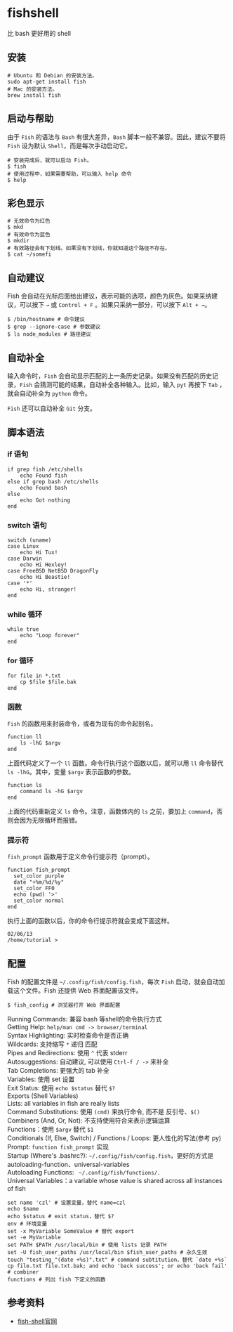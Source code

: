 fishshell
===

比 bash 更好用的 shell

## 安装

```shell
# Ubuntu 和 Debian 的安装方法。
sudo apt-get install fish
# Mac 的安装方法。
brew install fish
```

## 启动与帮助

由于 `Fish` 的语法与 `Bash` 有很大差异，`Bash` 脚本一般不兼容。因此，建议不要将 `Fish` 设为默认 `Shell`，而是每次手动启动它。

```shell
# 安装完成后，就可以启动 Fish。
$ fish
# 使用过程中，如果需要帮助，可以输入 help 命令
$ help
```

## 彩色显示

```shell
# 无效命令为红色
$ mkd
# 有效命令为蓝色
$ mkdir
# 有效路径会有下划线。如果没有下划线，你就知道这个路径不存在。
$ cat ~/somefi 
```

## 自动建议

Fish 会自动在光标后面给出建议，表示可能的选项，颜色为灰色。如果采纳建议，可以按下 `→` 或 `Control + F` 。如果只采纳一部分，可以按下 `Alt + →`。

```shell
$ /bin/hostname # 命令建议
$ grep --ignore-case # 参数建议
$ ls node_modules # 路径建议
```

## 自动补全

输入命令时，`Fish` 会自动显示匹配的上一条历史记录。如果没有匹配的历史记录，`Fish` 会猜测可能的结果，自动补全各种输入。比如，输入 `pyt` 再按下 `Tab` ，就会自动补全为 `python` 命令。

`Fish` 还可以自动补全 `Git` 分支。

## 脚本语法

### if 语句

```shell
if grep fish /etc/shells
    echo Found fish
else if grep bash /etc/shells
    echo Found bash
else
    echo Got nothing
end
```

### switch 语句

```shell
switch (uname)
case Linux
    echo Hi Tux!
case Darwin
    echo Hi Hexley!
case FreeBSD NetBSD DragonFly
    echo Hi Beastie!
case '*'
    echo Hi, stranger!
end
```

### while 循环

```shell
while true
    echo "Loop forever"
end
```

### for 循环

```shell
for file in *.txt
    cp $file $file.bak
end
```

### 函数

`Fish` 的函数用来封装命令，或者为现有的命令起别名。

```shell
function ll
    ls -lhG $argv
end
```

上面代码定义了一个 `ll` 函数。命令行执行这个函数以后，就可以用 `ll` 命令替代 `ls -lhG`。其中，变量 `$argv` 表示函数的参数。

```shell
function ls
    command ls -hG $argv
end
```

上面的代码重新定义 `ls` 命令。注意，函数体内的 `ls` 之前，要加上 `command`，否则会因为无限循环而报错。

### 提示符

`fish_prompt` 函数用于定义命令行提示符（prompt）。

```shell
function fish_prompt
  set_color purple
  date "+%m/%d/%y"
  set_color FF0
  echo (pwd) '>'
  set_color normal
end
```

执行上面的函数以后，你的命令行提示符就会变成下面这样。

```
02/06/13
/home/tutorial > 
```

## 配置

Fish 的配置文件是 `~/.config/fish/config.fish`，每次 `Fish` 启动，就会自动加载这个文件。Fish 还提供 Web 界面配置该文件。

```shell
$ fish_config # 浏览器打开 Web 界面配置
```

Running Commands: 兼容 bash 等shell的命令执行方式  
Getting Help: `help/man cmd -> browser/terminal`  
Syntax Highlighting: 实时检查命令是否正确  
Wildcards: 支持缩写  `*` 递归 匹配  
Pipes and Redirections: 使用 `^` 代表 stderr  
Autosuggestions: 自动建议, 可以使用 `Ctrl-f / ->` 来补全  
Tab Completions: 更强大的 tab 补全  
Variables: 使用 set 设置  
Exit Status: 使用 `echo $status` 替代 `$?`  
Exports (Shell Variables)  
Lists: all variables in fish are really lists  
Command Substitutions: 使用 `(cmd)` 来执行命令, 而不是 反引号、`$()`  
Combiners (And, Or, Not): 不支持使用符合来表示逻辑运算  
Functions：使用 `$argv` 替代 `$1`  
Conditionals (If, Else, Switch) / Functions / Loops: 更人性化的写法(参考 py)  
Prompt: `function fish_prompt` 实现  
Startup (Where's .bashrc?): `~/.config/fish/config.fish`，更好的方式是 autoloading-function、universal-variables  
Autoloading Functions: ` ~/.config/fish/functions/.`  
Universal Variables：a variable whose value is shared across all instances of fish  

```shell
set name 'czl' # 设置变量，替代 name=czl
echo $name
echo $status # exit status，替代 $?
env # 环境变量
set -x MyVariable SomeValue # 替代 export
set -e MyVariable
set PATH $PATH /usr/local/bin # 使用 lists 记录 PATH
set -U fish_user_paths /usr/local/bin $fish_user_paths # 永久生效
touch "testing_"(date +%s)".txt" # command subtitution，替代 `date +%s`
cp file.txt file.txt.bak; and echo 'back success'; or echo 'back fail' # combiner
functions # 列出 fish 下定义的函数
```

## 参考资料

- [fish-shell官网](http://fishshell.com)